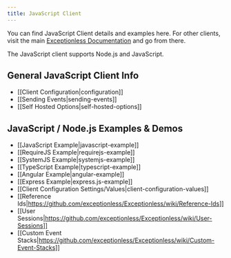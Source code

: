 ```yaml
---
title: JavaScript Client
---
```

You can find JavaScript Client details and examples here. For other clients, visit the main [Exceptionless Documentation](https://github.com/exceptionless/Exceptionless/wiki) and go from there.

The JavaScript client supports Node.js and JavaScript.

## General JavaScript Client Info
* [[Client Configuration|configuration]]
* [[Sending Events|sending-events]]
* [[Self Hosted Options|self-hosted-options]]

## JavaScript / Node.js Examples & Demos
* [[JavaScript Example|javascript-example]]
* [[RequireJS Example|requirejs-example]]
* [[SystemJS Example|systemjs-example]]
* [[TypeScript Example|typescript-example]]
* [[Angular Example|angular-example]]
* [[Express Example|express.js-example]]
* [[Client Configuration Settings/Values|client-configuration-values]]
* [[Reference Ids|https://github.com/exceptionless/Exceptionless/wiki/Reference-Ids]]
* [[User Sessions|https://github.com/exceptionless/Exceptionless/wiki/User-Sessions]]
* [[Custom Event Stacks|https://github.com/exceptionless/Exceptionless/wiki/Custom-Event-Stacks]]